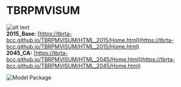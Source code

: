 # TBRPMVISUM  
![alt text](https://media.cntraveler.com/photos/601b10219d4d66f32970a192/16:9/w_3983,h_2240,c_limit/1097988940)   
**2015_Base:** [https://tbrta-bcc.github.io/TBRPMVISUM/HTML_2015/Home.html](https://tbrta-bcc.github.io/TBRPMVISUM/HTML_2015/Home.html)  
**2045_CA:** [https://tbrta-bcc.github.io/TBRPMVISUM/HTML_2045/Home.html](https://tbrta-bcc.github.io/TBRPMVISUM/HTML_2045/Home.html)  

![Model Package](https://bcceng-my.sharepoint.com/:f:/p/zhuang/Eo_GOjZ15MBAgDGXzfyQ2KkBvngdAmgIDsEpgfGXUs5Quw?e=6bHfRo)
